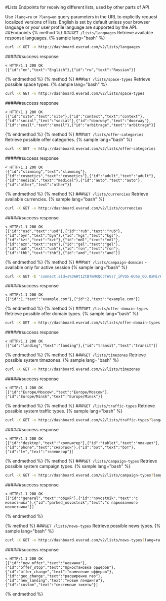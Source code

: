 #Lists
Endpoints for receiving different lists, used by other parts of API. 

Use `?lang=ru` or `?lang=en` query parameters in the URL to explicitly request localized versions of lists. English is set by default unless your browser language or your user profile language are supported by the API.
##Endpoints
{% method %}
###`GET /lists/languages`
Retrieve available response languages.
{% sample lang="bash" %}
```bash
curl -X GET -v http://dashboard.everad.com/v2/lists/languages
```
######success response
```
< HTTP/1.1 200 OK
[{"id":"en","text":"English"},{"id":"ru","text":"Russian"}]
```
{% endmethod %}
{% method %}
###`GET /lists/space-types`
Retrieve possible space types.
{% sample lang="bash" %}
```bash
curl -X GET -v http://dashboard.everad.com/v2/lists/space-types
```
######success response
```
< HTTP/1.1 200 OK
[{"id":"site","text":"site"},{"id":"context","text":"context"},{"id":"social","text":"social"},{"id":"doorway","text":"doorway"},{"id":"email","text":"email"},{"id":"arbitrage","text":"arbitrage"}]
```
{% endmethod %}
{% method %}
###`GET /lists/offer-categories`
Retrieve possible offer categories.
{% sample lang="bash" %}
```bash
curl -X GET -v http://dashboard.everad.com/v2/lists/offer-categories
```
######success response
```
< HTTP/1.1 200 OK
[{"id":"slimming","text":"slimming"},{"id":"cosmetics","text":"cosmetics"},{"id":"adult","text":"adult"},{"id":"medical","text":"medical"},{"id":"auto","text":"auto"},{"id":"other","text":"other"}]
```
{% endmethod %}
{% method %}
###`GET /lists/currencies`
Retrieve available currencies.
{% sample lang="bash" %}
```bash
curl -X GET -v http://dashboard.everad.com/v2/lists/currencies
```
######success response
```
< HTTP/1.1 200 OK
[{"id":"usd","text":"usd"},{"id":"rub","text":"rub"},{"id":"byn","text":"byn"},{"id":"kgs","text":"kgs"},{"id":"kzt","text":"kzt"},{"id":"mdl","text":"mdl"},{"id":"azn","text":"azn"},{"id":"gel","text":"gel"},{"id":"uah","text":"uah"},{"id":"ron","text":"ron"},{"id":"thb","text":"thb"},{"id":"amd","text":"amd"}]
```
{% endmethod %}
{% method %}
###`GET /lists/campaign-domains` - available only for active session
{% sample lang="bash" %}
```bash
curl -X GET -b 'connect.sid=s%3AWt1ZtB7mMKQCcTAVs7_iPVQ5-EU6o_0Q.0aMir6l0Raw%2BCJrZYPoAWQM1ATFWhUX2VxgYL%2FuqEy0' -v http://dashboard.everad.com/v2/lists/campaign-domains
```
######success response
```
< HTTP/1.1 200 OK
[{"id":1,"text":"example.com"},{"id":2,"text":"example.com"}]
```

{% endmethod %}
{% method %}
###`GET /lists/offer-domain-types`
Retrieve possible offer domain types.
{% sample lang="bash" %}
```bash
curl -X GET -v http://dashboard.everad.com/v2/lists/offer-domain-types
```
######success response
```
< HTTP/1.1 200 OK
[{"id":"landing","text":"landing"},{"id":"transit","text":"transit"}]
```
{% endmethod %}
{% method %}
###`GET /lists/timezones`
Retrieve possible system timezones.
{% sample lang="bash" %}
```bash
curl -X GET -v http://dashboard.everad.com/v2/lists/timezones
```
######success response
```
< HTTP/1.1 200 OK
[{"id":"Europe/Moscow","text":"Europe/Moscow"},{"id":"Europe/Minsk","text":"Europe/Minsk"}]
```
{% endmethod %}
{% method %}
###`GET /lists/traffic-types`
Retrieve possible system traffic types.
{% sample lang="bash" %}
```bash
curl -X GET -v http://dashboard.everad.com/v2/lists/traffic-types?lang=ru
```
######success response
```
< HTTP/1.1 200 OK
[{"id":"desktop","text":"компьютер"},{"id":"tablet","text":"планшет"},{"id":"phone","text":"смартфон"},{"id":"bot","text":"бот"},{"id":"tv","text":"телевизор"}]
```
{% endmethod %}
{% method %}
###`GET /lists/campaign-types`
Retrieve possible system campaign types.
{% sample lang="bash" %}
```bash
curl -X GET -v http://dashboard.everad.com/v2/lists/campaign-types?lang=ru
```
######success response
```
< HTTP/1.1 200 OK
[{"id":"general","text":"общий"},{"id":"novostnik","text":"с новостника"},{"id":"parked_novostnik","text":"с паркованного новостника"}]
```
{% endmethod %}

{% method %}
###`GET /lists/news-types`
Retrieve possible news types.
{% sample lang="bash" %}
```bash
curl -X GET -v http://dashboard.everad.com/v2/lists/news-types?lang=ru
```
######success response
```
< HTTP/1.1 200 OK
[{"id":"new_offer","text":"новинки"},{"id":"offer_stop","text":"приостановка офферов"},{"id":"offer_change","text":"изменение офферов"},{"id":"geo_change","text":"расширение гео"},{"id":"new_landing","text":"новые лэндинги"},{"id":"custom","text":"системные тикеты"}]
```
{% endmethod %}


















































































